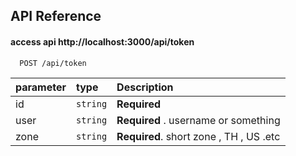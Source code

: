 
## API Reference

#### access api  http://localhost:3000/api/token

```http
  POST /api/token
```

| parameter | type     | Description                |
| :-------- | :------- | :------------------------- |
  id | `string` | **Required** |
  user  | `string` | **Required** . username or something |
  zone          | `string` | **Required**. short zone , TH , US .etc |





